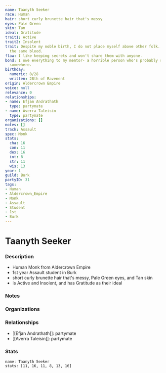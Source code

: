 ```yaml
---
name: Taanyth Seeker
race: Human
hair: short curly brunette hair that's messy
eyes: Pale Green
skin: Tan
ideal: Gratitude
trait1: Active
trait2: Insolent
trait: Despite my noble birth, I do not place myself above other folk. We all have
  the same blood.
flaw: I like keeping secrets and won't share them with anyone.
bond: I owe everything to my mentor- a horrible person who's probably rotting in jail
  somewhere.
birthday:
  numeric: 8/28
  written: 28th of Ravenent
origin: Aldercrown Empire
voice: null
relevance: 0
relationships:
- name: Efjan Andrathath
  type: partymate
- name: Averra Taleisin
  type: partymate
organizations: []
notes: []
track: Assault
spec: Monk
stats:
  cha: 16
  con: 11
  dex: 16
  int: 8
  str: 11
  wis: 13
year: 1
guild: Burk
partyID: 31
tags:
- Human
- Aldercrown_Empire
- Monk
- Assault
- Student
- 1st
- Burk
---
```

# Taanyth Seeker
### Description
- Human Monk from Aldercrown Empire
- 1st year Assault student in Burk
- short curly brunette hair that's messy, Pale Green eyes, and Tan skin
- Is Active and Insolent, and has Gratitude as their ideal

### Notes

### Organizations

### Relationships
- [[Efjan Andrathath]]: partymate
- [[Averra Taleisin]]: partymate

### Stats
```statblock
name: Taanyth Seeker
stats: [11, 16, 11, 8, 13, 16]
```